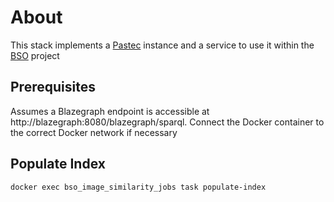 # About

This stack implements a [Pastec](https://github.com/swiss-art-research-net/pastec) instance and a service to use it within the [BSO](https://github.com/swiss-art-research-net/bso-data-pipeline) project 

## Prerequisites

Assumes a Blazegraph endpoint is accessible at http://blazegraph:8080/blazegraph/sparql. Connect the Docker container to the correct Docker network if necessary
## Populate Index

```
docker exec bso_image_similarity_jobs task populate-index
```
